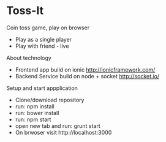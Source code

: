 # Toss-It

Coin toss game, play on browser

- Play as a single player
- Play with friend - live

About technology
- Frontend app build on ionic http://ionicframework.com/
- Backend Service build on node + socket http://socket.io/

Setup and start appplication
- Clone/download repository
- run: npm install
- run: bower install
- run: npm start
- open new tab and run: grunt start
- On brwoser visit http://localhost:3000
